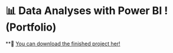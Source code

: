 # 📊 Data Analyses with Power BI ! (Portfolio)
**📍 [You can download the finished project her!](https://github.com/Anniot/interactive-dashboard-with-power-bi/raw/refs/heads/main/TP4.zip)
